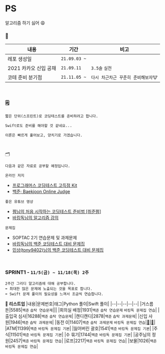# PS
알고리즘 하기 싫어 😩

### 📆
|내용|기간|비고|
|--|--|--|
|레포 생성일|`21.09.03 ~`||
|2021 카카오 신입 공채|`21.09.11`|`3.5솔` `실전`|
|코테 준비 분기점|`21.11.05 ~`|`다시 차근차근 꾸준히 준비해보자🐮`|

<br />

### 🗒
```
짧은 단위(스프린트)로 코딩테스트를 준비하려고 합니다.
```
```
Swift로도 준비를 해야할 것 같네요...
```
```
이론은 빠르게 훑어보고, 양치기로 가겠습니다.
```

<br />

🗂
```
다음과 같은 자료로 공부할 예정입니다.
```
`온라인 저지`
- [프로그래머스 코딩테스트 고득점 Kit](https://programmers.co.kr/learn/challenges)
- [백준; Baekjoon Online Judge](https://www.acmicpc.net/)

`좋은 유튜브 영상`
- [쩜님의 처음 시작하는 코딩테스트 준비법 [취준쩜]](https://www.youtube.com/watch?v=uGAssHEHCNI)
- [바킹독님의 알고리즘 강의](https://www.youtube.com/c/BaaarkingDog/videos)  

`문제집`
- SOPTAC 2기 연습문제 및 과제문제
- [바킹독님의 백준 코딩테스트 대비 문제집](https://github.com/encrypted-def/basic-algo-lecture/blob/master/workbook.md)
- [민상(tony9402)님의 백준 코딩테스트 대비 문제집](https://github.com/tony9402/baekjoon)


<br />



### SPRINT1 - `11/5(금) ~ 11/18(목) 2주`
```
2주간 그리디 알고리즘에 대해 공부합니다.
➡️ 최대한 많은 문제에 노출되는 것을 목표로 합니다.
➡️ Swift 문제 풀이의 필요성을 느껴서 조금씩 연습합니다.
```

**🤖 리스트업**
|내용|문제번호|태그|Python 풀이|Swift 풀이|
|--|--|--|--|--|
|거스름돈|5585|`백준` `솝탁 연습문제`|||
|회의실 배정|1931|`백준` `솝탁 연습문제` `바킹독 문제집 연습`|
|출입국 심사|16288|`백준` `솝탁 연습문제`|
|캔디캔디|2878|`백준` `솝탁 과제문제`|
|신입 사원|1946|`백준` `솝탁 과제문제`|
|동전 0|11407|`백준` `솝탁 과제문제` `바킹독 문제집 연습`|[🐢](https://github.com/Taehyeon-Kim/PS/blob/master/Greedy/BOJ11047%2B%EB%8F%99%EC%A0%840.py)|[🐣](https://github.com/Taehyeon-Kim/PS/blob/master/Swift/boj11047.swift)|
|ATM|11399|`백준` `바킹독 문제집 기본`|
|잃어버린 괄호|1541|`백준` `바킹독 문제집 기본`|
|주식|11501|`백준` `바킹독 문제집 기본`|
|수 묶기|1744|`백준` `바킹독 문제집 기본`|
|공주님의 정원|2457|`백준` `바킹독 문제집 연습`|
|로프|2217|`백준` `바킹독 문제집 연습`|
|보물|1026|`백준` `바킹독 문제집 연습`|
